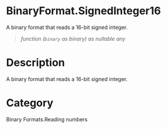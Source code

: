 # BinaryFormat.SignedInteger16
A binary format that reads a 16-bit signed integer.
> _function (<code>binary</code> as binary) as nullable any_

# Description 
A binary format that reads a 16-bit signed integer.
# Category 
Binary Formats.Reading numbers
